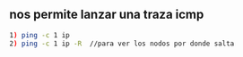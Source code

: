 

## nos permite lanzar una traza icmp
```bash
1) ping -c 1 ip  
2) ping -c 1 ip -R  //para ver los nodos por donde salta
```
